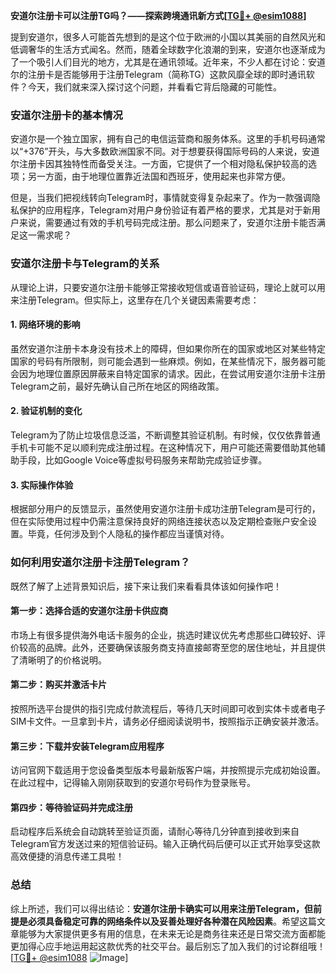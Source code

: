 **安道尔注册卡可以注册TG吗？——探索跨境通讯新方式[[TG💪+ @esim1088](https://t.me/s/esim1088)]**

提到安道尔，很多人可能首先想到的是这个位于欧洲的小国以其美丽的自然风光和低调奢华的生活方式闻名。然而，随着全球数字化浪潮的到来，安道尔也逐渐成为了一个吸引人们目光的地方，尤其是在通讯领域。近年来，不少人都在讨论：安道尔的注册卡是否能够用于注册Telegram（简称TG）这款风靡全球的即时通讯软件？今天，我们就来深入探讨这个问题，并看看它背后隐藏的可能性。

### 安道尔注册卡的基本情况

安道尔是一个独立国家，拥有自己的电信运营商和服务体系。这里的手机号码通常以“+376”开头，与大多数欧洲国家不同。对于想要获得国际号码的人来说，安道尔注册卡因其独特性而备受关注。一方面，它提供了一个相对隐私保护较高的选项；另一方面，由于地理位置靠近法国和西班牙，使用起来也非常方便。

但是，当我们把视线转向Telegram时，事情就变得复杂起来了。作为一款强调隐私保护的应用程序，Telegram对用户身份验证有着严格的要求，尤其是对于新用户来说，需要通过有效的手机号码完成注册。那么问题来了，安道尔注册卡能否满足这一需求呢？

### 安道尔注册卡与Telegram的关系

从理论上讲，只要安道尔注册卡能够正常接收短信或语音验证码，理论上就可以用来注册Telegram。但实际上，这里存在几个关键因素需要考虑：

#### 1. 网络环境的影响
虽然安道尔注册卡本身没有技术上的障碍，但如果你所在的国家或地区对某些特定国家的号码有所限制，则可能会遇到一些麻烦。例如，在某些情况下，服务器可能会因为地理位置原因屏蔽来自特定国家的请求。因此，在尝试用安道尔注册卡注册Telegram之前，最好先确认自己所在地区的网络政策。

#### 2. 验证机制的变化
Telegram为了防止垃圾信息泛滥，不断调整其验证机制。有时候，仅仅依靠普通手机卡可能不足以顺利完成注册过程。在这种情况下，用户可能还需要借助其他辅助手段，比如Google Voice等虚拟号码服务来帮助完成验证步骤。

#### 3. 实际操作体验
根据部分用户的反馈显示，虽然使用安道尔注册卡成功注册Telegram是可行的，但在实际使用过程中仍需注意保持良好的网络连接状态以及定期检查账户安全设置。毕竟，任何涉及到个人隐私的操作都应当谨慎对待。

### 如何利用安道尔注册卡注册Telegram？

既然了解了上述背景知识后，接下来让我们来看看具体该如何操作吧！

#### 第一步：选择合适的安道尔注册卡供应商
市场上有很多提供海外电话卡服务的企业，挑选时建议优先考虑那些口碑较好、评价较高的品牌。此外，还要确保该服务商支持直接邮寄至您的居住地址，并且提供了清晰明了的价格说明。

#### 第二步：购买并激活卡片
按照所选平台提供的指引完成付款流程后，等待几天时间即可收到实体卡或者电子SIM卡文件。一旦拿到卡片，请务必仔细阅读说明书，按照指示正确安装并激活。

#### 第三步：下载并安装Telegram应用程序
访问官网下载适用于您设备类型版本号最新版客户端，并按照提示完成初始设置。在此过程中，记得输入刚刚获取到的安道尔号码作为登录账号。

#### 第四步：等待验证码并完成注册
启动程序后系统会自动跳转至验证页面，请耐心等待几分钟直到接收到来自Telegram官方发送过来的短信验证码。输入正确代码后便可以正式开始享受这款高效便捷的消息传递工具啦！

### 总结

综上所述，我们可以得出结论：**安道尔注册卡确实可以用来注册Telegram，但前提是必须具备稳定可靠的网络条件以及妥善处理好各种潜在风险因素**。希望这篇文章能够为大家提供更多有用的信息，在未来无论是商务往来还是日常交流方面都能更加得心应手地运用起这款优秀的社交平台。最后别忘了加入我们的讨论群组哦！[[TG💪+ @esim1088](https://t.me/s/esim1088) ![Image](https://i.postimg.cc/4NQfJmqS/Snipaste-2025-05-13-00-14-12.png)]